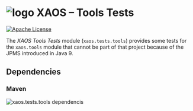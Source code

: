 # ![logo](https://github.com/ESSICS/XAOS/blob/master/doc/logo-small.png) XAOS – Tools Tests

[![Apache License](https://img.shields.io/badge/license-Apache%20License%202.0-yellow.svg)](http://www.apache.org/licenses/LICENSE-2.0)

The _XAOS Tools Tests_ module (`xaos.tests.tools`) provides some tests for the
`xaos.tools` module that cannot be part of that project because of the JPMS
introduced in Java 9.


## Dependencies


### Maven

![xaos.tests.tools dependencis](https://github.com/ESSICS/XAOS/blob/master/xaos.tests.tools.module/doc/maven-dependencies.png)


